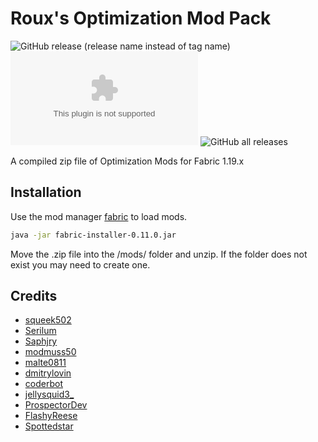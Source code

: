 # Roux's Optimization Mod Pack
![GitHub release (release name instead of tag name)](https://img.shields.io/github/v/release/IamRoux/Rouxs-Optimizations?include_prereleases) ![GitHub file size in bytes](https://img.shields.io/github/size/IamRoux/Rouxs-Optimizations/Roux's%2520Optimizations.zip) ![GitHub all releases](https://img.shields.io/github/downloads/IamRoux/Rouxs-Optimizations/total)

A compiled zip file of Optimization Mods for Fabric 1.19.x 

## Installation

Use the mod manager [fabric](https://fabricmc.net/use/installer/) to load mods.

```bash
java -jar fabric-installer-0.11.0.jar
```


Move the .zip file into the /mods/ folder and unzip. If the folder does not exist you may need to create one.


## Credits
* [squeek502](https://www.curseforge.com/members/squeek502/projects)
* [Serilum](https://www.curseforge.com/members/serilum/projects)
* [Saphjry](https://www.curseforge.com/members/saphjyr/projects)
* [modmuss50](https://www.curseforge.com/members/modmuss50/projects)
* [malte0811](https://www.curseforge.com/members/malte0811/projects)
* [dmitrylovin](https://www.curseforge.com/members/dmitrylovin/projects)
* [coderbot](https://www.curseforge.com/members/coderbot/projects)
* [jellysquid3_](https://www.curseforge.com/members/jellysquid3_/projects)
* [ProspectorDev](https://www.curseforge.com/members/prospectordev/projects)
* [FlashyReese](https://www.curseforge.com/members/flashyreese/projects)
* [Spottedstar](https://www.curseforge.com/members/spottedstar/followers)

